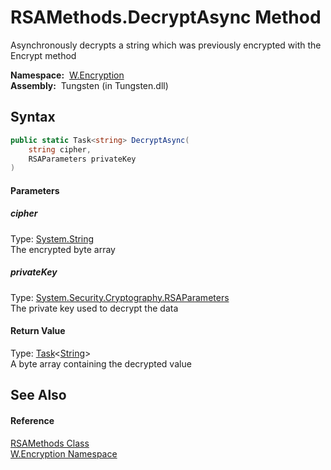 RSAMethods.DecryptAsync Method
==============================
   Asynchronously decrypts a string which was previously encrypted with the Encrypt method

  **Namespace:**  [W.Encryption][1]  
  **Assembly:**  Tungsten (in Tungsten.dll)

Syntax
------

```csharp
public static Task<string> DecryptAsync(
	string cipher,
	RSAParameters privateKey
)
```

#### Parameters

##### *cipher*
Type: [System.String][2]  
The encrypted byte array

##### *privateKey*
Type: [System.Security.Cryptography.RSAParameters][3]  
The private key used to decrypt the data

#### Return Value
Type: [Task][4]&lt;[String][2]>  
A byte array containing the decrypted value

See Also
--------

#### Reference
[RSAMethods Class][5]  
[W.Encryption Namespace][1]  

[1]: ../README.md
[2]: http://msdn.microsoft.com/en-us/library/s1wwdcbf
[3]: http://msdn.microsoft.com/en-us/library/ke2te33h
[4]: http://msdn.microsoft.com/en-us/library/dd321424
[5]: README.md